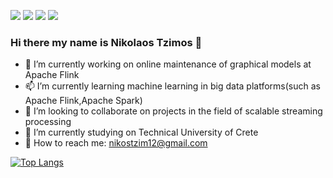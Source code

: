 
<p align="left">
<a href="https://nikolastz.github.io/" target="_blank"><img src="https://img.shields.io/badge/Website-blue?logo=web"></a>  
<!-- <a href="https://github.com/NikolasTz" target="_blank" ><img src="https://badgen.net/badge/icon/github?icon=github&label&color=blue"/></a> -->
<a href="https://nikolastz.github.io/docs/cv.pdf" target="_blank"><img src="https://img.shields.io/badge/PDF-CV-blue?logo=adobe"></a> 
<a href="https://www.linkedin.com/" target="_blank"><img src="https://img.shields.io/badge/-Linkedin-blue?style=flat-square&logo=linkedin"></a>
<a href="mailto:nikostzim12@gmail.com"><img src="https://img.shields.io/badge/-Email-blue?e&logo=gmail&logoColor=white"></a>
</p> 

### Hi there my name is Nikolaos Tzimos 👋

* 🔭 I’m currently working on online maintenance of graphical models at Apache Flink
* 📫 I’m currently learning machine learning in big data platforms(such as Apache Flink,Apache Spark)
* 👯 I’m looking to collaborate on projects in the field of scalable streaming processing
* 🌱 I’m currently studying on Technical University of Crete
* 💬 How to reach me: nikostzim12@gmail.com

[![Top Langs](https://github-readme-stats.vercel.app/api/top-langs/?username=NikolasTz&layout=compact)](https://github.com/NikolasTz/github-readme-stats)

<!--
**NikolasTz/NikolasTz** is a ✨ _special_ ✨ repository because its `README.md` (this file) appears on your GitHub profile.

🔭 I’m currently working on maintenance of graphical models at Apache Flink
📫 I’m currently learning machine learning in big data platforms(such as Apache Flink,Apache Spark)
👯 I’m looking to collaborate on projects in the field of scalable streaming processing
🌱 I’m currently studing on Technical University of Crete
💬 How to reach me: nikostzim12@gmail.com

Here are some ideas to get you started:

- 🔭 I’m currently working on ...
- 🌱 I’m currently learning ...
- 👯 I’m looking to collaborate on ...
- 🤔 I’m looking for help with ...
- 💬 Ask me about ...
- 📫 How to reach me: ...
- 😄 Pronouns: ...
- ⚡ Fun fact: ...
-->
